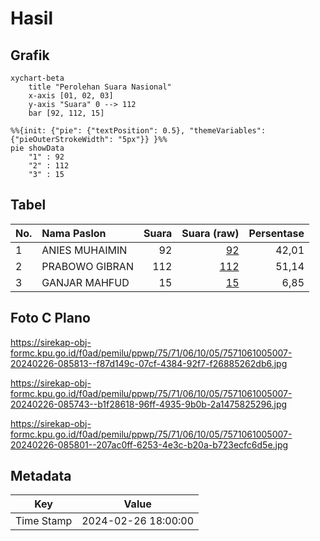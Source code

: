 # Hasil

## Grafik

```mermaid
xychart-beta
    title "Perolehan Suara Nasional"
    x-axis [01, 02, 03]
    y-axis "Suara" 0 --> 112
    bar [92, 112, 15]
```

```mermaid
%%{init: {"pie": {"textPosition": 0.5}, "themeVariables": {"pieOuterStrokeWidth": "5px"}} }%%
pie showData
    "1" : 92
    "2" : 112
    "3" : 15
```

## Tabel

| No. | Nama Paslon    | Suara | Suara (raw) | Persentase |
|:--- |:-------------- | -----:| -----------:| ----------:|
| 1   | ANIES MUHAIMIN | 92    | [92][p-1]   | 42,01      |
| 2   | PRABOWO GIBRAN | 112   | [112][p-2]  | 51,14      |
| 3   | GANJAR MAHFUD  | 15    | [15][p-3]   | 6,85       |


[p-1]: https://github.com/gigit-pemilu/pemilu-2024/blob/main/pilpres/hitung-suara/sub/75-gorontalo/sub/71-kota-gorontalo/sub/06-kota-tengah/sub/1005-paguyaman/sub/007-tps/sub/paslon-1.txt
[p-2]: https://github.com/gigit-pemilu/pemilu-2024/blob/main/pilpres/hitung-suara/sub/75-gorontalo/sub/71-kota-gorontalo/sub/06-kota-tengah/sub/1005-paguyaman/sub/007-tps/sub/paslon-2.txt
[p-3]: https://github.com/gigit-pemilu/pemilu-2024/blob/main/pilpres/hitung-suara/sub/75-gorontalo/sub/71-kota-gorontalo/sub/06-kota-tengah/sub/1005-paguyaman/sub/007-tps/sub/paslon-3.txt

## Foto C Plano

https://sirekap-obj-formc.kpu.go.id/f0ad/pemilu/ppwp/75/71/06/10/05/7571061005007-20240226-085813--f87d149c-07cf-4384-92f7-f26885262db6.jpg

https://sirekap-obj-formc.kpu.go.id/f0ad/pemilu/ppwp/75/71/06/10/05/7571061005007-20240226-085743--b1f28618-96ff-4935-9b0b-2a1475825296.jpg

https://sirekap-obj-formc.kpu.go.id/f0ad/pemilu/ppwp/75/71/06/10/05/7571061005007-20240226-085801--207ac0ff-6253-4e3c-b20a-b723ecfc6d5e.jpg


## Metadata

| Key        | Value               |
| ---------- | ------------------- |
| Time Stamp | 2024-02-26 18:00:00 |



